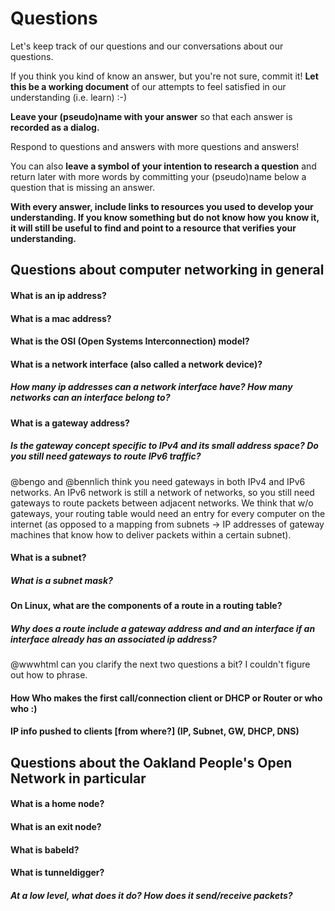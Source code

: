 # Questions

Let's keep track of our questions and our conversations about our questions.

If you think you kind of know an answer, but you're not sure, commit it! **Let this be a working document** of our attempts to feel satisfied in our understanding (i.e. learn) :-)

**Leave your (pseudo)name with your answer** so that each answer is **recorded as a dialog.**

Respond to questions and answers with more questions and answers!

You can also **leave a symbol of your intention to research a question** and return later with more words by committing your (pseudo)name below a question that is missing an answer.

**With every answer, include links to resources you used to develop your understanding. If you know something but do not know how you know it, it will still be useful to find and point to a resource that verifies your understanding.**

## Questions about computer networking in general

#### What is an ip address?

#### What is a mac address?

#### What is the OSI (Open Systems Interconnection) model?

#### What is a network interface (also called a network device)?
##### How many ip addresses can a network interface have? How many networks can an interface belong to?

#### What is a gateway address?
##### Is the gateway concept specific to IPv4 and its small address space? Do you still need gateways to route IPv6 traffic?
@bengo and @bennlich think you need gateways in both IPv4 and IPv6 networks. An IPv6 network is still a network of networks, so you still need gateways to route packets between adjacent networks. We think that w/o gateways, your routing table would need an entry for every computer on the internet (as opposed to a mapping from subnets -> IP addresses of gateway machines that know how to deliver packets within a certain subnet).

#### What is a subnet?
##### What is a subnet mask?

#### On Linux, what are the components of a route in a routing table?
##### Why does a route include a gateway address *and* and an interface if an interface already has an associated ip address?

@wwwhtml can you clarify the next two questions a bit? I couldn't figure out how to phrase.

#### How Who makes the first call/connection client or DHCP or Router or who who :)

#### IP info pushed to clients [from where?] (IP, Subnet, GW, DHCP, DNS)



## Questions about the Oakland People's Open Network in particular

#### What is a home node?

#### What is an exit node?

#### What is babeld?

#### What is tunneldigger? 
##### At a low level, what does it do? How does it send/receive packets?

